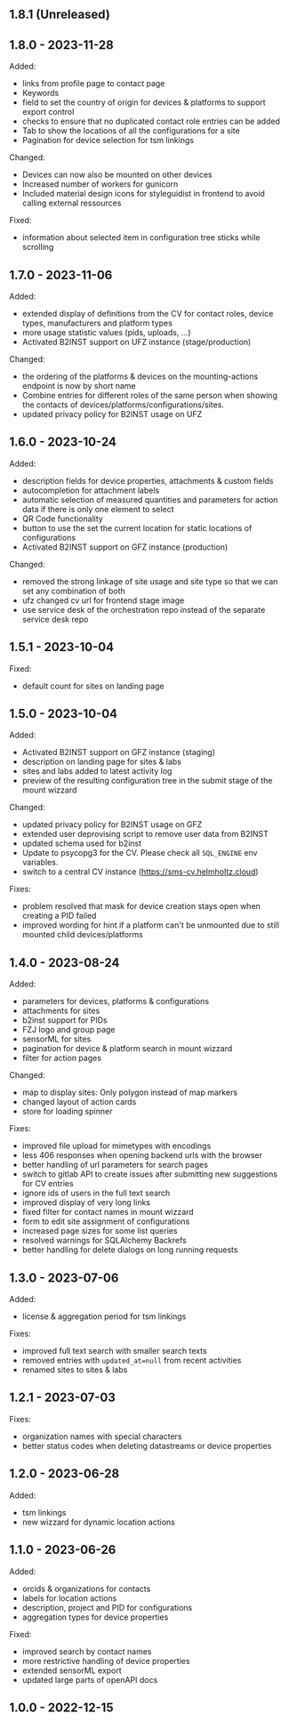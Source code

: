 <!--
SPDX-FileCopyrightText: 2023
- Nils Brinckmann <nils.brinckmann@gfz-potsdam.de>
- Helmholtz Centre for Environmental Research GmbH - UFZ (UFZ, https://www.ufz.de)
- Helmholtz Centre Potsdam - GFZ German Research Centre for Geosciences (GFZ, https://www.gfz-potsdam.de)

SPDX-License-Identifier: HEESIL-1.0
-->
## 1.8.1 (Unreleased)

## 1.8.0 - 2023-11-28

Added:
- links from profile page to contact page
- Keywords
- field to set the country of origin for devices & platforms to support export control
- checks to ensure that no duplicated contact role entries can be added
- Tab to show the locations of all the configurations for a site
- Pagination for device selection for tsm linkings

Changed:
- Devices can now also be mounted on other devices
- Increased number of workers for gunicorn
- Included material design icons for styleguidist in frontend to avoid calling external ressources 

Fixed:
- information about selected item in configuration tree sticks while scrolling

## 1.7.0 - 2023-11-06

Added:
- extended display of definitions from the CV for contact roles,
  device types, manufacturers and platform types
- more usage statistic values (pids, uploads, ...)
- Activated B2INST support on UFZ instance (stage/production)

Changed:
- the ordering of the platforms & devices on the mounting-actions endpoint is now by short name
- Combine entries for different roles of the same person when showing the contacts of
  devices/platforms/configurations/sites.
- updated privacy policy for B2INST usage on UFZ

## 1.6.0 - 2023-10-24

Added:
- description fields for device properties, attachments & custom fields
- autocompletion for attachment labels
- automatic selection of measured quantities and parameters for action data if there is only one
  element to select
- QR Code functionality
- button to use the set the current location for static locations of configurations
- Activated B2INST support on GFZ instance (production)

Changed:
- removed the strong linkage of site usage and site type so that we can
  set any combination of both
- ufz changed cv url for frontend stage image 
- use service desk of the orchestration repo instead of the separate service desk repo

## 1.5.1 - 2023-10-04

Fixed:
- default count for sites on landing page

## 1.5.0 - 2023-10-04

Added:
- Activated B2INST support on GFZ instance (staging)
- description on landing page for sites & labs
- sites and labs added to latest activity log
- preview of the resulting configuration tree in the submit stage of the mount wizzard

Changed:
- updated privacy policy for B2INST usage on GFZ
- extended user deprovising script to remove user data from B2INST
- updated schema used for b2inst
- Update to psycopg3 for the CV. Please check all `SQL_ENGINE` env variables.
- switch to a central CV instance (https://sms-cv.helmholtz.cloud)

Fixes:
- problem resolved that mask for device creation stays open when creating a PID failed
- improved wording for hint if a platform can't be unmounted due to still mounted child devices/platforms


## 1.4.0 - 2023-08-24

Added:
- parameters for devices, platforms & configurations
- attachments for sites
- b2inst support for PIDs
- FZJ logo and group page
- sensorML for sites
- pagination for device & platform search in mount wizzard
- filter for action pages

Changed:
- map to display sites: Only polygon instead of map markers
- changed layout of action cards
- store for loading spinner

Fixes:
- improved file upload for mimetypes with encodings
- less 406 responses when opening backend urls with the browser
- better handling of url parameters for search pages
- switch to gitlab API to create issues after submitting new suggestions for CV entries
- ignore ids of users in the full text search
- improved display of very long links
- fixed filter for contact names in mount wizzard
- form to edit site assignment of configurations
- increased page sizes for some list queries
- resolved warnings for SQLAlchemy Backrefs
- better handling for delete dialogs on long running requests



## 1.3.0 - 2023-07-06

Added:
- license & aggregation period for tsm linkings

Fixes:
- improved full text search with smaller search texts
- removed entries with `updated_at=null` from recent activities
- renamed sites to sites & labs

## 1.2.1 - 2023-07-03

Fixes:
- organization names with special characters
- better status codes when deleting datastreams or device properties

## 1.2.0 - 2023-06-28

Added:
- tsm linkings
- new wizzard for dynamic location actions

## 1.1.0 - 2023-06-26

Added:
- orcids & organizations for contacts
- labels for location actions
- description, project and PID for configurations
- aggregation types for device properties

Fixed:
- improved search by contact names
- more restrictive handling of device properties
- extended sensorML export
- updated large parts of openAPI docs


## 1.0.0 - 2022-12-15
